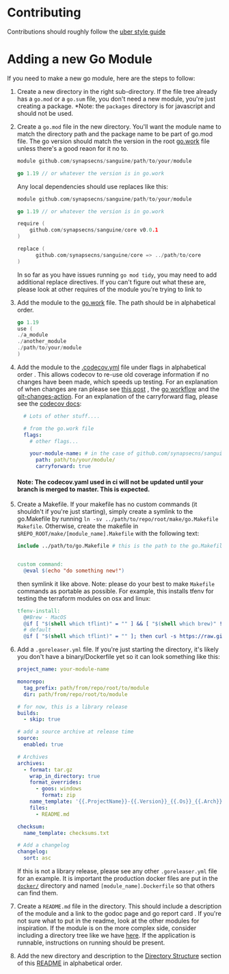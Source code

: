 # Contributing

Contributions should roughly follow the [uber style guide](https://github.com/uber-go/guide/blob/master/style.md)

<!-- todo: more-->

# Adding a new Go Module

If you need to make a new go module, here are the steps to follow:

1. Create a new directory in the right sub-directory. If the file tree already has a `go.mod` or a `go.sum` file, you don't need a new module, you're just creating a package. *Note: the `packages` directory is for javascript and should not be used.
2. Create a `go.mod` file in the new directory. You'll want the module name to match the directory path and the package name to be part of go.mod file. The go version should match the version in the root [go.work](go.work) file unless there's a good reaon for it no to.
    ```go
    module github.com/synapsecns/sanguine/path/to/your/module

    go 1.19 // or whatever the version is in go.work
   ```

   Any local dependencies should use replaces like this:
    ```go
    module github.com/synapsecns/sanguine/path/to/your/module

    go 1.19 // or whatever the version is in go.work

   require (
        github.com/synapsecns/sanguine/core v0.0.1
   )

   replace (
	      github.com/synapsecns/sanguine/core => ../path/to/core
    )
    ```
   In so far as you have issues running `go mod tidy`, you may need to add additional replace directives. If you can't figure out what these are, please look at other requires of the module you're trying to link to
3. Add the module to the [go.work](go.work) file. The path should be in alphabetical order.
    ```go
    go 1.19
   use (
    ./a_module
    ./another_module
    ./path/to/your/module
   )
    ```
4. Add the module to the [.codecov.yml](.codecov.yml) file under flags in alphabetical order <!--TODO: enforce alphabetical order w/ linter-->. This allows codecov to re-use old coverage information if no changes have been made, which speeds up testing. For an explanation of when changes are ran please see [this post](https://threadreaderapp.com/thread/1693572913662775510.html) <!-- todo: this needs to be moved into ci docs-->, the [go workflow](.github/workflows/go.yml) and the [git-changes-action](contrib/git-changes-action/README.md). For an explanation of the carryforward flag, please see the [codecov docs](https://docs.codecov.com/docs/carryforward-flags):
    ```yaml
      # Lots of other stuff....

      # from the go.work file
      flags:
        # other flags...

        your-module-name: # in the case of github.com/synapsecns/sanguine/path/to/your/module, this would be module
          path: path/to/your/module/
          carryforward: true
    ```
   #### Note: The codecov.yaml used in ci will not be updated until your branch is merged to master. This is expected.
5. Create a Makefile.
   If your makefile has no custom commands (it shouldn't if you're just starting), simply create a symlink to the go.Makefile by running `ln -sv ../path/to/repo/root/make/go.Makefile Makefile`.
   Otherwise, create the makefile in `$REPO_ROOT/make/[module_name].Makefile` with the following text:
    ```makefile
    include ../path/to/go.Makefile # this is the path to the go.Makefile from the module directory


    custom command:
      @eval $(echo "do something new!")
    ```
   then symlink it like above.
   Note: please do your best to make `Makefile` commands as portable as possible. For example, this installs tfenv for testing the terraform modules on osx and linux:
    ```makefile
    tfenv-install:
      @#Brew - MacOS
      @if [ "$(shell which tflint)" = "" ] && [ "$(shell which brew)" != "" ]; then brew install rflint; fi;
      # default
      @if [ "$(shell which tflint)" = "" ]; then curl -s https://raw.githubusercontent.com/terraform-linters/tflint/master/install_linux.sh | bash; fi;
    ```
6. Add a `.goreleaser.yml` file. If you're just starting the directory, it's likely you don't have a binary/Dockerfile yet so it can look something like this:
    ```yaml
    project_name: your-module-name

    monorepo:
      tag_prefix: path/from/repo/root/to/module
      dir: path/from/repo/root/to/module

    # for now, this is a library release
    builds:
      - skip: true

    # add a source archive at release time
    source:
      enabled: true

    # Archives
    archives:
      - format: tar.gz
        wrap_in_directory: true
        format_overrides:
          - goos: windows
            format: zip
        name_template: '{{.ProjectName}}-{{.Version}}_{{.Os}}_{{.Arch}}'
        files:
          - README.md

    checksum:
      name_template: checksums.txt

    # Add a changelog
    changelog:
      sort: asc
    ```
   If this is not a library release, please see any other `.goreleaser.yml` file for an example. It is important the production docker files are put in the [`docker/`](docker/) directory and named `[module_name].Dockerfile` so that others can find them.
7. Create a `README.md` file in the directory. This should include a description of the module and a link to the godoc page and go report card <!-- (for vanity) -->. If you're not sure what to put in the readme, look at the other modules for inspiration. If the module is on the more complex side, consider including a directory tree like we have [here](#directory-structure). If the application is runnable, instructions on running should be present.
8. Add the new directory and description to the [Directory Structure](#directory-structure) section of this [README](./README.md) in alphabetical order. <!-- TODO: we should really lint that this is in alphabetical order. Also, markdown files should be linted for broken links. -->

